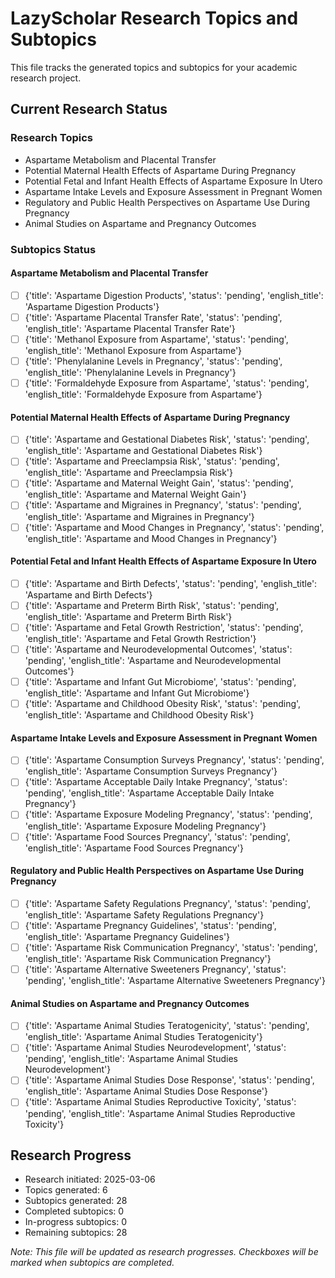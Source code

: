 # LazyScholar Research Topics and Subtopics

This file tracks the generated topics and subtopics for your academic research project.

## Current Research Status

### Research Topics
- Aspartame Metabolism and Placental Transfer
- Potential Maternal Health Effects of Aspartame During Pregnancy
- Potential Fetal and Infant Health Effects of Aspartame Exposure In Utero
- Aspartame Intake Levels and Exposure Assessment in Pregnant Women
- Regulatory and Public Health Perspectives on Aspartame Use During Pregnancy
- Animal Studies on Aspartame and Pregnancy Outcomes

### Subtopics Status

#### Aspartame Metabolism and Placental Transfer
- [ ] {'title': 'Aspartame Digestion Products', 'status': 'pending', 'english_title': 'Aspartame Digestion Products'}
- [ ] {'title': 'Aspartame Placental Transfer Rate', 'status': 'pending', 'english_title': 'Aspartame Placental Transfer Rate'}
- [ ] {'title': 'Methanol Exposure from Aspartame', 'status': 'pending', 'english_title': 'Methanol Exposure from Aspartame'}
- [ ] {'title': 'Phenylalanine Levels in Pregnancy', 'status': 'pending', 'english_title': 'Phenylalanine Levels in Pregnancy'}
- [ ] {'title': 'Formaldehyde Exposure from Aspartame', 'status': 'pending', 'english_title': 'Formaldehyde Exposure from Aspartame'}

#### Potential Maternal Health Effects of Aspartame During Pregnancy
- [ ] {'title': 'Aspartame and Gestational Diabetes Risk', 'status': 'pending', 'english_title': 'Aspartame and Gestational Diabetes Risk'}
- [ ] {'title': 'Aspartame and Preeclampsia Risk', 'status': 'pending', 'english_title': 'Aspartame and Preeclampsia Risk'}
- [ ] {'title': 'Aspartame and Maternal Weight Gain', 'status': 'pending', 'english_title': 'Aspartame and Maternal Weight Gain'}
- [ ] {'title': 'Aspartame and Migraines in Pregnancy', 'status': 'pending', 'english_title': 'Aspartame and Migraines in Pregnancy'}
- [ ] {'title': 'Aspartame and Mood Changes in Pregnancy', 'status': 'pending', 'english_title': 'Aspartame and Mood Changes in Pregnancy'}

#### Potential Fetal and Infant Health Effects of Aspartame Exposure In Utero
- [ ] {'title': 'Aspartame and Birth Defects', 'status': 'pending', 'english_title': 'Aspartame and Birth Defects'}
- [ ] {'title': 'Aspartame and Preterm Birth Risk', 'status': 'pending', 'english_title': 'Aspartame and Preterm Birth Risk'}
- [ ] {'title': 'Aspartame and Fetal Growth Restriction', 'status': 'pending', 'english_title': 'Aspartame and Fetal Growth Restriction'}
- [ ] {'title': 'Aspartame and Neurodevelopmental Outcomes', 'status': 'pending', 'english_title': 'Aspartame and Neurodevelopmental Outcomes'}
- [ ] {'title': 'Aspartame and Infant Gut Microbiome', 'status': 'pending', 'english_title': 'Aspartame and Infant Gut Microbiome'}
- [ ] {'title': 'Aspartame and Childhood Obesity Risk', 'status': 'pending', 'english_title': 'Aspartame and Childhood Obesity Risk'}

#### Aspartame Intake Levels and Exposure Assessment in Pregnant Women
- [ ] {'title': 'Aspartame Consumption Surveys Pregnancy', 'status': 'pending', 'english_title': 'Aspartame Consumption Surveys Pregnancy'}
- [ ] {'title': 'Aspartame Acceptable Daily Intake Pregnancy', 'status': 'pending', 'english_title': 'Aspartame Acceptable Daily Intake Pregnancy'}
- [ ] {'title': 'Aspartame Exposure Modeling Pregnancy', 'status': 'pending', 'english_title': 'Aspartame Exposure Modeling Pregnancy'}
- [ ] {'title': 'Aspartame Food Sources Pregnancy', 'status': 'pending', 'english_title': 'Aspartame Food Sources Pregnancy'}

#### Regulatory and Public Health Perspectives on Aspartame Use During Pregnancy
- [ ] {'title': 'Aspartame Safety Regulations Pregnancy', 'status': 'pending', 'english_title': 'Aspartame Safety Regulations Pregnancy'}
- [ ] {'title': 'Aspartame Pregnancy Guidelines', 'status': 'pending', 'english_title': 'Aspartame Pregnancy Guidelines'}
- [ ] {'title': 'Aspartame Risk Communication Pregnancy', 'status': 'pending', 'english_title': 'Aspartame Risk Communication Pregnancy'}
- [ ] {'title': 'Aspartame Alternative Sweeteners Pregnancy', 'status': 'pending', 'english_title': 'Aspartame Alternative Sweeteners Pregnancy'}

#### Animal Studies on Aspartame and Pregnancy Outcomes
- [ ] {'title': 'Aspartame Animal Studies Teratogenicity', 'status': 'pending', 'english_title': 'Aspartame Animal Studies Teratogenicity'}
- [ ] {'title': 'Aspartame Animal Studies Neurodevelopment', 'status': 'pending', 'english_title': 'Aspartame Animal Studies Neurodevelopment'}
- [ ] {'title': 'Aspartame Animal Studies Dose Response', 'status': 'pending', 'english_title': 'Aspartame Animal Studies Dose Response'}
- [ ] {'title': 'Aspartame Animal Studies Reproductive Toxicity', 'status': 'pending', 'english_title': 'Aspartame Animal Studies Reproductive Toxicity'}

## Research Progress
- Research initiated: 2025-03-06
- Topics generated: 6
- Subtopics generated: 28
- Completed subtopics: 0
- In-progress subtopics: 0
- Remaining subtopics: 28

*Note: This file will be updated as research progresses. Checkboxes will be marked when subtopics are completed.*
